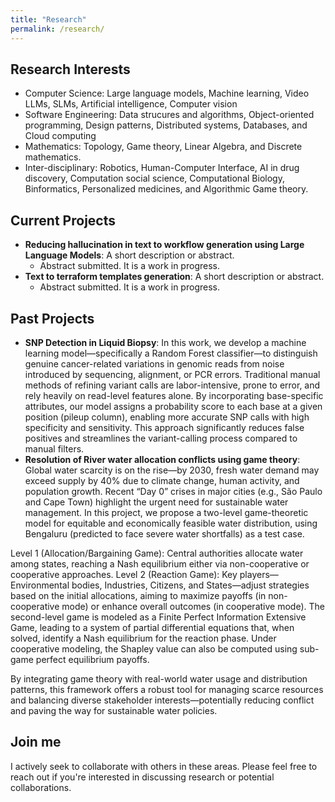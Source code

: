 ```yaml
---
title: "Research"
permalink: /research/
---
```


## Research Interests
- Computer Science: Large language models, Machine learning, Video LLMs, SLMs, Artificial intelligence, Computer vision
- Software Engineering: Data strucures and algorithms, Object-oriented programming, Design patterns, Distributed systems, Databases, and Cloud computing
- Mathematics: Topology, Game theory, Linear Algebra, and Discrete mathematics.
- Inter-disciplinary: Robotics, Human-Computer Interface, AI in drug discovery, Computation social science, Computational Biology, Binformatics, Personalized medicines, and Algorithmic Game theory.

## Current Projects

- **Reducing hallucination in text to workflow generation using Large Language Models**: A short description or abstract.  
  - Abstract submitted. It is a work in progress.
- **Text to terraform templates generation**: A short description or abstract.  
  - Abstract submitted. It is a work in progress.
 
## Past Projects

- **SNP Detection in Liquid Biopsy**: In this work, we develop a machine learning model—specifically a Random Forest classifier—to distinguish genuine cancer-related variations in genomic reads from noise introduced by sequencing, alignment, or PCR errors. Traditional manual methods of refining variant calls are labor-intensive, prone to error, and rely heavily on read-level features alone. By incorporating base-specific attributes, our model assigns a probability score to each base at a given position (pileup column), enabling more accurate SNP calls with high specificity and sensitivity. This approach significantly reduces false positives and streamlines the variant-calling process compared to manual filters.
- **Resolution of River water allocation conflicts using game theory**: Global water scarcity is on the rise—by 2030, fresh water demand may exceed supply by 40% due to climate change, human activity, and population growth. Recent “Day 0” crises in major cities (e.g., São Paulo and Cape Town) highlight the urgent need for sustainable water management. In this project, we propose a two-level game-theoretic model for equitable and economically feasible water distribution, using Bengaluru (predicted to face severe water shortfalls) as a test case.

Level 1 (Allocation/Bargaining Game): Central authorities allocate water among states, reaching a Nash equilibrium either via non-cooperative or cooperative approaches.
Level 2 (Reaction Game): Key players—Environmental bodies, Industries, Citizens, and States—adjust strategies based on the initial allocations, aiming to maximize payoffs (in non-cooperative mode) or enhance overall outcomes (in cooperative mode).
The second-level game is modeled as a Finite Perfect Information Extensive Game, leading to a system of partial differential equations that, when solved, identify a Nash equilibrium for the reaction phase. Under cooperative modeling, the Shapley value can also be computed using sub-game perfect equilibrium payoffs.

By integrating game theory with real-world water usage and distribution patterns, this framework offers a robust tool for managing scarce resources and balancing diverse stakeholder interests—potentially reducing conflict and paving the way for sustainable water policies.


## Join me

I actively seek to collaborate with others in these areas. Please feel free to reach out if you're interested in discussing research or potential collaborations.

